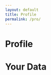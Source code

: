 ```yaml
---
layout: default
title: Profile
permalink: /pro/
---
```


# Profile

<!DOCTYPE html>
<html lang="en">
<head>
  <meta charset="UTF-8">
  <meta name="viewport" content="width=device-width, initial-scale=1.0">
  <title>Filtered Data</title>
  <style>
    table {
      width: 100%;
      border-collapse: collapse;
    }
    th, td {
      padding: 8px;
      text-align: left;
      border: 1px solid #ddd;
    }
  </style>
</head>
<body>

  <h1>Your Data</h1>

  <table id="dataTable">
    <thead>
      <tr>
        <!-- Column headers will be inserted here -->
      </tr>
    </thead>
    <tbody>
      <!-- Data rows will be inserted here -->
    </tbody>
  </table>

  <script>
    // Fetch data from the Google Apps Script web app URL
    fetch('https://script.google.com/macros/s/AKfycbxfTMl4xJbyC8dyeXWufmvghXLojnNCkHOyiegsUGb0UtKxQAwFZkr1vgTHfU2JjeZyHg/exec') // Replace with your web app URL
      .then(response => response.json())
      .then(data => {
        if (data.length === 0) {
          document.body.innerHTML = '<h1>No data available for your account.</h1>';
          return;
        }

        // Get the column headers from the first object
        const headers = Object.keys(data[0]);
        
        // Insert headers into the table
        const headerRow = document.querySelector('thead tr');
        headers.forEach(header => {
          const th = document.createElement('th');
          th.textContent = header;
          headerRow.appendChild(th);
        });

        // Insert data rows into the table
        const tbody = document.querySelector('tbody');
        data.forEach(row => {
          const tr = document.createElement('tr');
          headers.forEach(header => {
            const td = document.createElement('td');
            td.textContent = row[header];
            tr.appendChild(td);
          });
          tbody.appendChild(tr);
        });
      })
      .catch(error => console.error('Error fetching data:', error));
  </script>

</body>
</html>
